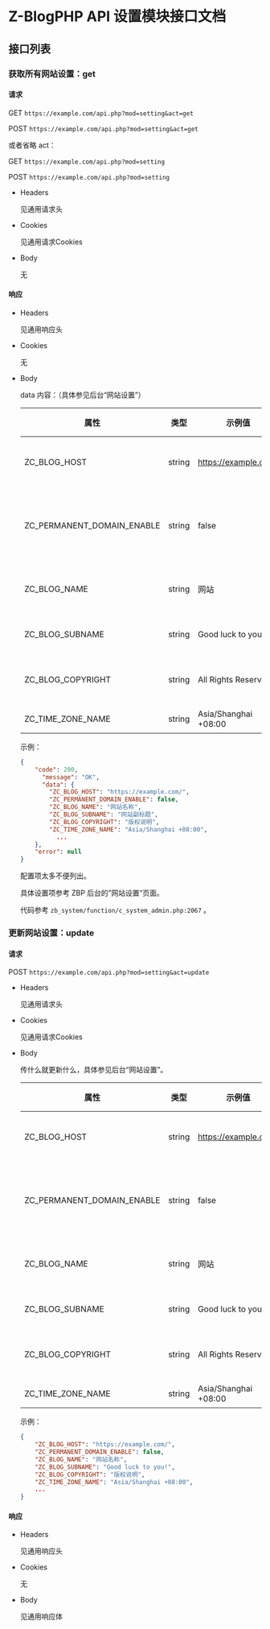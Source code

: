# Z-BlogPHP API 设置模块接口文档

## 接口列表

### 获取所有网站设置：get

#### 请求

GET `https://example.com/api.php?mod=setting&act=get`

POST `https://example.com/api.php?mod=setting&act=get`

或者省略 act：

GET `https://example.com/api.php?mod=setting`

POST `https://example.com/api.php?mod=setting`

- Headers

  见通用请求头

- Cookies

  见通用请求Cookies

- Body

  无


#### 响应

- Headers

  见通用响应头

- Cookies

  无

- Body

  data 内容：（具体参见后台“网站设置”）

  | 属性                       | 类型   | 示例值          | 说明                                                         |
  | -------------------------- | ------ | --------------- | ------------------------------------------------------------ |
  | ZC_BLOG_HOST               | string | https://example.com/           | 固定域名                                                 |
  | ZC_PERMANENT_DOMAIN_ENABLE | string | false           | 是否固定域名                                                |
  | ZC_BLOG_NAME               | string | 网站 | 网站名称                                                   |
  | ZC_BLOG_SUBNAME            | string | Good luck to you!            | 副标题 |
  | ZC_BLOG_COPYRIGHT          | string | All Rights Reserved | 版权说明                      |
  | ZC_TIME_ZONE_NAME          | string | Asia/Shanghai +08:00 | 时区                                              |

  示例：

  ```json	
  {
      "code": 200,
    	"message": "OK",
    	"data": {
          "ZC_BLOG_HOST": "https://example.com/",
          "ZC_PERMANENT_DOMAIN_ENABLE": false,
          "ZC_BLOG_NAME": "网站名称",
          "ZC_BLOG_SUBNAME": "网站副标题",
          "ZC_BLOG_COPYRIGHT": "版权说明",
          "ZC_TIME_ZONE_NAME": "Asia/Shanghai +08:00",
        	...
      },
      "error": null
  }
  ```

  配置项太多不便列出。

  具体设置项参考 ZBP 后台的”网站设置“页面。

  代码参考  `zb_system/function/c_system_admin.php:2067` 。



### 更新网站设置：update

#### 请求

POST `https://example.com/api.php?mod=setting&act=update`

- Headers

  见通用请求头

- Cookies

  见通用请求Cookies

- Body

  传什么就更新什么，具体参见后台“网站设置”。

  | 属性                       | 类型   | 示例值          | 说明                                                         |
  | -------------------------- | ------ | --------------- | ------------------------------------------------------------ |
  | ZC_BLOG_HOST               | string | https://example.com/           | 固定域名                                                 |
  | ZC_PERMANENT_DOMAIN_ENABLE | string | false           | 是否固定域名                                                |
  | ZC_BLOG_NAME               | string | 网站 | 网站名称                                                   |
  | ZC_BLOG_SUBNAME            | string | Good luck to you!            | 副标题 |
  | ZC_BLOG_COPYRIGHT          | string | All Rights Reserved | 版权说明                      |
  | ZC_TIME_ZONE_NAME          | string | Asia/Shanghai +08:00 | 时区                                              |

  示例：

  ```json
  {
      "ZC_BLOG_HOST": "https://example.com/",
      "ZC_PERMANENT_DOMAIN_ENABLE": false,
      "ZC_BLOG_NAME": "网站名称",
      "ZC_BLOG_SUBNAME": "Good luck to you!",
      "ZC_BLOG_COPYRIGHT": "版权说明",
      "ZC_TIME_ZONE_NAME": "Asia/Shanghai +08:00",
      ...
  }
  ```


#### 响应

- Headers

  见通用响应头

- Cookies

  无

- Body

  见通用响应体

  